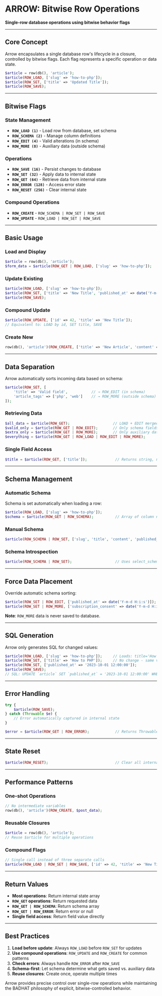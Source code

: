 # ARROW: Bitwise Row Operations

**Single-row database operations using bitwise behavior flags**

---

## Core Concept

Arrow encapsulates a single database row's lifecycle in a closure, controlled by bitwise flags. Each flag represents a specific operation or data state.

```php
$article = row(db(), 'article');
$article(ROW_LOAD, ['slug' => 'how-to-php']);
$article(ROW_SET, ['title' => 'Updated Title']);
$article(ROW_SAVE);
```

---

## Bitwise Flags

### State Management
* **`ROW_LOAD (1)`** - Load row from database, set schema
* **`ROW_SCHEMA (2)`** - Manage column definitions
* **`ROW_EDIT (4)`** - Valid alterations (in schema)
* **`ROW_MORE (8)`** - Auxiliary data (outside schema)

### Operations
* **`ROW_SAVE (16)`** - Persist changes to database
* **`ROW_SET (32)`** - Apply data to internal state
* **`ROW_GET (64)`** - Retrieve data from internal state
* **`ROW_ERROR (128)`** - Access error state
* **`ROW_RESET (256)`** - Clear internal state

### Compound Operations
* **`ROW_CREATE`** - `ROW_SCHEMA | ROW_SET | ROW_SAVE`
* **`ROW_UPDATE`** - `ROW_LOAD | ROW_SET | ROW_SAVE`

---

## Basic Usage

### Load and Display
```php
$article = row(db(), 'article');
$form_data = $article(ROW_GET | ROW_LOAD, ['slug' => 'how-to-php']);
```

### Update Existing
```php
$article(ROW_LOAD, ['slug' => 'how-to-php']);
$article(ROW_SET, ['title' => 'New Title', 'published_at' => date('Y-m-d H:i:s')]);
$article(ROW_SAVE);
```

### Compound Update
```php
$article(ROW_UPDATE, ['id' => 42, 'title' => 'New Title']);
// Equivalent to: LOAD by id, SET title, SAVE
```

### Create New
```php
row(db(), 'article')(ROW_CREATE, ['title' => 'New Article', 'content' => 'Content']);
```

---

## Data Separation

Arrow automatically sorts incoming data based on schema:

```php
$article(ROW_SET, [
    'title' => 'Valid field',           // → ROW_EDIT (in schema)
    'article_tags' => ['php', 'web']    // → ROW_MORE (outside schema)
]);
```

### Retrieving Data
```php
$all_data = $article(ROW_GET);                    // LOAD + EDIT merged
$valid_only = $article(ROW_GET | ROW_EDIT);       // Only schema fields
$extra_only = $article(ROW_GET | ROW_MORE);       // Only auxiliary data
$everything = $article(ROW_GET | ROW_LOAD | ROW_EDIT | ROW_MORE);
```

### Single Field Access
```php
$title = $article(ROW_GET, ['title']);             // Returns string, not array
```

---

## Schema Management

### Automatic Schema
Schema is set automatically when loading a row:
```php
$article(ROW_LOAD, ['slug' => 'how-to-php']);
$schema = $article(ROW_GET | ROW_SCHEMA);          // Array of column names
```

### Manual Schema
```php
$article(ROW_SCHEMA | ROW_SET, ['slug', 'title', 'content', 'published_at']);
```

### Schema Introspection
```php
$article(ROW_SCHEMA | ROW_SET);                    // Uses select_schema() function
```

---

## Force Data Placement

Override automatic schema sorting:

```php
$article(ROW_SET | ROW_EDIT, ['published_at' => date('Y-m-d H:i:s')]);  // Force to EDIT
$article(ROW_SET | ROW_MORE, ['subscription_consent' => date('Y-m-d H:i:s')]);  // Force to MORE
```

**Note**: `ROW_MORE` data is never saved to database.

---

## SQL Generation

Arrow only generates SQL for changed values:

```php
$article(ROW_LOAD, ['slug' => 'how-to-php']);     // Loads: title='How to PHP', published_at=NULL
$article(ROW_SET, ['title' => 'How to PHP']);     // No change - same value
$article(ROW_SET, ['published_at' => '2023-10-01 12:00:00']);
$article(ROW_SAVE);
// SQL: UPDATE `article` SET `published_at` = '2023-10-01 12:00:00' WHERE `slug` = 'how-to-php';
```

---

## Error Handling

```php
try {
    $article(ROW_SAVE);
} catch (Throwable $e) {
    // Error automatically captured in internal state
}

$error = $article(ROW_GET | ROW_ERROR);            // Returns Throwable or null
```

---

## State Reset

```php
$article(ROW_RESET);                               // Clear all internal state except table/pk
```

---

## Performance Patterns

### One-shot Operations
```php
// No intermediate variables
row(db(), 'article')(ROW_CREATE, $post_data);
```

### Reusable Closures
```php
$article = row(db(), 'article');
// Reuse $article for multiple operations
```

### Compound Flags
```php
// Single call instead of three separate calls
$article(ROW_LOAD | ROW_SET | ROW_SAVE, ['id' => 42, 'title' => 'New Title']);
```

---

## Return Values

* **Most operations**: Return internal state array
* **`ROW_GET` operations**: Return requested data
* **`ROW_GET | ROW_SCHEMA`**: Return schema array
* **`ROW_GET | ROW_ERROR`**: Return error or null
* **Single field access**: Return field value directly

---

## Best Practices

1. **Load before update**: Always `ROW_LOAD` before `ROW_SET` for updates
2. **Use compound operations**: `ROW_UPDATE` and `ROW_CREATE` for common patterns
3. **Check errors**: Always handle `ROW_ERROR` after `ROW_SAVE`
4. **Schema-first**: Let schema determine what gets saved vs. auxiliary data
5. **Reuse closures**: Create once, operate multiple times

Arrow provides precise control over single-row operations while maintaining the BADHAT philosophy of explicit, bitwise-controlled behavior.